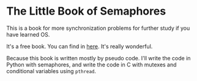 # The Little Book of Semaphores

This is a book for more synchronization problems for further study if you have
learned OS.

It's a free book. You can find in [here](https://greenteapress.com/wp/semaphores/). It's really wonderful.

Because this book is written mostly by pseudo code. I'll write the code in Python with semaphores,
and write the code in C with mutexes and conditional variables
using `pthread`.
